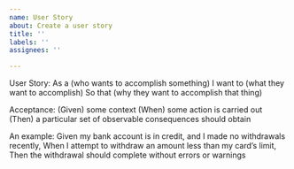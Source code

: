 ```yaml
---
name: User Story
about: Create a user story
title: ''
labels: ''
assignees: ''

---
```


User Story:
As a (who wants to accomplish something)
I want to (what they want to accomplish)
So that (why they want to accomplish that thing)

Acceptance:
(Given) some context
(When) some action is carried out
(Then) a particular set of observable consequences should obtain

An example:
Given my bank account is in credit, and I made no withdrawals recently,
When I attempt to withdraw an amount less than my card’s limit,
Then the withdrawal should complete without errors or warnings
